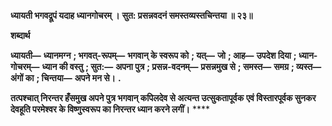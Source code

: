 **ध्यायती भगवद्रूपं यदाह ध्यानगोचरम् ।** **सुत: प्रसन्नवदनं समस्तव्यस्तचिन्तया ॥ २३॥** 

**शब्दार्थ** 

**ध्यायती—** **ध्यानमग्न** **; भगवत्-रूपम्—** **भगवान् के स्वरूप को** **; यत्—** **जो** **; आह—** **उपदेश दिया** **; ध्यान-गोचरम्—** **ध्यान की वस्तु** **; सुत:—** **अपना पुत्र** **; प्रसन्न-वदनम्—** **प्रसन्नमुख से** **; समस्त—** **समग्र** **; व्यस्त—** **अंगों का** **; चिन्तया—** **अपने मन से।** **.** 

**तत्पश्चात् निरन्तर हँसमुख अपने पुत्र भगवान् कपिलदेव से अत्यन्त उत्सुकतापूर्वक** **एवं विस्तारपूर्वक सुनकर देवहूति परमेश्वर के विष्णुस्वरूप का निरन्तर ध्यान करने लगीं।** **** 
